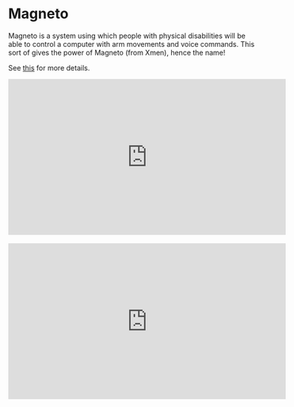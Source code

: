 Magneto
=======
Magneto is a system using which people with physical disabilities will be able to control a computer with arm movements and voice commands. This sort of gives the power of Magneto (from Xmen), hence the name!  

See [this](http://lifepluslinux.blogspot.in/2015/02/gyroscope-accelerometer-geomagnetometer.html) for more details.  

<iframe width="560" height="315" src="https://www.youtube.com/embed/KwDT-jdFseQ" frameborder="0" allowfullscreen="allowfullscreen"></iframe><br /><br/>
<iframe width="560" height="315" src="https://www.youtube.com/embed/bbGgnCgv9rE" frameborder="0" allowfullscreen="allowfullscreen"></iframe>
